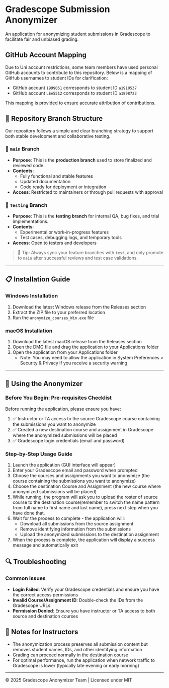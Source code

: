# Gradescope Submission Anonymizer

An application for anonymizing student submissions in Gradescope to facilitate fair and unbiased grading.
## GitHub Account Mapping

Due to Uni account restrictions, some team members have used personal GitHub accounts to contribute to this repository. Below is a mapping of GitHub usernames to student IDs for clarification:

- GitHub account `1999051` corresponds to student ID `a1910537`
- GitHub account `LEe5512` corresponds to student ID `a1898722`

This mapping is provided to ensure accurate attribution of contributions.

## 🔀 Repository Branch Structure

Our repository follows a simple and clear branching strategy to support both stable development and collaborative testing.

### 🌟 `main` Branch
- **Purpose**: This is the **production branch** used to store finalized and reviewed code.
- **Contents**:
  - Fully functional and stable features
  - Updated documentation
  - Code ready for deployment or integration
- **Access**: Restricted to maintainers or through pull requests with approval

### 🧪 `Testing` Branch
- **Purpose**: This is the **testing branch** for internal QA, bug fixes, and trial implementations.
- **Contents**:
  - Experimental or work-in-progress features
  - Test cases, debugging logs, and temporary tools
- **Access**: Open to testers and developers

> 🔧 Tip: Always sync your feature branches with `test`, and only promote to `main` after successful reviews and test case validations.

---

## 📋 Installation Guide

### Windows Installation
1. Download the latest Windows release from the Releases section
2. Extract the ZIP file to your preferred location
3. Run the `anonymize_courses_Win.exe` file

### macOS Installation
1. Download the latest macOS release from the Releases section
2. Open the DMG file and drag the application to your Applications folder
3. Open the application from your Applications folder
   - Note: You may need to allow the application in System Preferences > Security & Privacy if you receive a security warning

---

## 🚀 Using the Anonymizer

### Before You Begin: Pre-requisites Checklist

Before running the application, please ensure you have:

1. ✅ Instructor or TA access to the source Gradescope course containing the submissions you want to anonymize
2. ✅ Created a new destination course and assignment in Gradescope where the anonymized submissions will be placed
3. ✅ Gradescope login credentials (email and password)


### Step-by-Step Usage Guide

1. Launch the application (GUI interface will appear)
2. Enter your Gradescope email and password when prompted
3. Choose the courses and assignments you want to anonymize (the course containing the submissions you want to anonymize)
4. Choose the destination Course and Assignment (the new course where anonymized submissions will be placed)
5. While running, the program will ask you to upload the roster of source course to the destination course(remember to switch the name pattern from full name to first name and last name), press next step when you have done that.
6. Wait for the process to complete - the application will:
   - Download all submissions from the source assignment
   - Remove identifying information from the submissions
   - Upload the anonymized submissions to the destination assignment
7. When the process is complete, the application will display a success message and automatically exit

## 🔍 Troubleshooting

### Common Issues

- **Login Failed**: Verify your Gradescope credentials and ensure you have the correct access permissions
- **Invalid Course/Assignment ID**: Double-check the IDs from the Gradescope URLs
- **Permission Denied**: Ensure you have instructor or TA access to both source and destination courses

## 📝 Notes for Instructors

- The anonymization process preserves all submission content but removes student names, IDs, and other identifying information
- Grading can proceed normally in the destination course
- For optimal performance, run the application when network traffic to Gradescope is lower (typically late evening or early morning)

---

© 2025 Gradescope Anonymizer Team | Licensed under MIT
